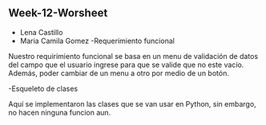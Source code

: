## Week-12-Worsheet
* Lena Castillo
* Maria Camila Gomez
-Requerimiento funcional

Nuestro requirimiento funcional se basa en un menu de validación de datos del campo que el usuario ingrese para que se valide que no este vacío. Además, poder cambiar de un menu a otro por medio de un botón.

-Esqueleto de clases

Aquí se implementaron las clases que se van usar en Python, sin embargo, no hacen ninguna funcion aun.

